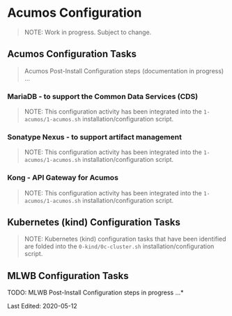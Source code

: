 # Acumos Configuration

> NOTE: Work in progress.  Subject to change.

## Acumos Configuration Tasks

>Acumos Post-Install Configuration steps (documentation in progress) ...

### MariaDB - to support the Common Data Services (CDS)

>NOTE: This configuration activity has been integrated into the `1-acumos/1-acumos.sh` installation/configuration script.

### Sonatype Nexus - to support artifact management

>NOTE: This configuration activity has been integrated into the `1-acumos/1-acumos.sh` installation/configuration script.

### Kong - API Gateway for Acumos

>NOTE: This configuration activity has been integrated into the `1-acumos/1-acumos.sh` installation/configuration script.

## Kubernetes (kind) Configuration Tasks

>NOTE: Kubernetes (kind) configuration tasks that have been identified are folded into the `0-kind/0c-cluster.sh` installation/configuration script.

## MLWB Configuration Tasks

TODO: MLWB Post-Install Configuration steps in progress ...*

Last Edited: 2020-05-12
